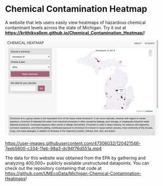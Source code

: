 # Chemical Contamination Heatmap
A website that lets users easily view heatmaps of hazardous chemical contaminant levels across the state of Michigan. Try it out at **https://krithikvallem.github.io/Chemical_Contamination_Heatmap/**!

![Image of Website](main/images/heatmap_demo_image.png)

https://user-images.githubusercontent.com/47306032/120421546-7eeb5600-c334-11eb-98a3-dc94f76d551a.mp4

The data for this website was obtained from the EPA by gathering and analyzing 400,000+ publicly available unstructured datapoints. You can check out the repository containing that code at https://github.com/UMEcoData/Michigan-Chemical-Contamination-Heatmaps! 

